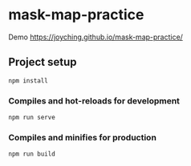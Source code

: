 # mask-map-practice

Demo https://joyching.github.io/mask-map-practice/

## Project setup
```
npm install
```

### Compiles and hot-reloads for development
```
npm run serve
```

### Compiles and minifies for production
```
npm run build
```
